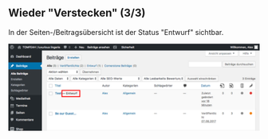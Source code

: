## Wieder "Verstecken" (3/3)

 In der Seiten-/Beitragsübersicht ist der Status "Entwurf" sichtbar.

![image](./assets/unpublish_overview.jpg)

